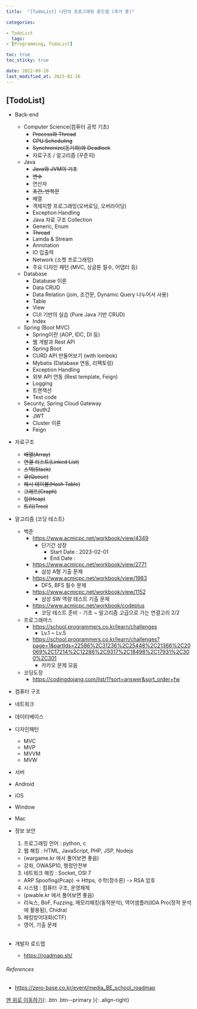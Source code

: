 ```yaml
---
title:  "[TodoList] 나만의 프로그래밍 로드맵 (추가 중)"

categories:

- TodoList
  tags:
- [Programming, TodoList]

toc: true
toc_sticky: true

date: 2022-09-20
last_modified_at: 2023-02-26
---
```


## [TodoList]

- Back-end
    - Computer Science(컴퓨터 공학 기초)
        - ~~Process와 Thread~~
        - ~~CPU Scheduling~~
        - ~~Synchronize(동기화)와 Deadlock~~
        - 자료구조 / 알고리즘 (꾸준히)
    - Java
        - ~~Java와 JVM의 기초~~
        - ~~변수~~
        - 연산자
        - ~~조건, 반복문~~
        - 배열
        - 객체지향 프로그래밍(오버로딩, 오버라이딩)
        - Exception Handling
        - Java 자료 구조 Collection
        - Generic, Enum
        - ~~Thread~~
        - Lamda & Stream
        - Annotation
        - IO 입출력
        - Network (소켓 프로그래밍)
        - 주요 디자인 패턴 (MVC, 싱글톤 필수, 어댑터 등)
    - Database
        - Database 이론
        - Data CRUD
        - Data Relation (join, 조건문, Dynamic Query 나누어서 사용)
        - Table
        - View
        - CUI 기반의 실습 (Pure Java 기반 CRUD)
        - Index
    - Spring (Boot MVC)
        - Spring이란 (AOP, IDC, DI 등)
        - 웹 개발과 Rest API
        - Spring Boot
        - CURD API 만들어보기 (with lombok)
        - Mybatis (Database 연동, 리팩토링)
        - Exception Handling
        - 외부 API 연동 (Rest template, Feign)
        - Logging
        - 트랜잭션
        - Test code
    - Security, Spring Cloud Gateway
        - Oauth2
        - JWT
        - Cluster 이론
        - Feign

- 자료구조
    - ~~배열(Array)~~
    - ~~연결 리스트(Linked List)~~
    - ~~스택(Stack)~~
    - ~~큐(Queue)~~
    - ~~해시 테이블(Hash Table)~~
    - ~~그래프(Graph)~~
    - ~~힙(Heap)~~
    - ~~트리(Tree)~~

- 알고리즘 (코딩 테스트)
    - 백준
        - https://www.acmicpc.net/workbook/view/4349
            - 단기간 성장
                - Start Date : 2023-02-01
                - End Date :
        - https://www.acmicpc.net/workbook/view/2771
            - 삼성 A형 기출 문제
        - https://www.acmicpc.net/workbook/view/1983
            - DFS, BFS 필수 문제
        - https://www.acmicpc.net/workbook/view/1152
            - 삼성 SW 역량 테스트 기출 문제
        - https://www.acmicpc.net/workbook/codeplus
            - 코딩 테스트 준비 - 기초 ~ 알고리즘 고급으로 가는 연결고리 2/2
    - 프로그래머스
        - https://school.programmers.co.kr/learn/challenges
            - Lv.1 ~ Lv.5
        - https://school.programmers.co.kr/learn/challenges?page=1&partIds=22586%2C31236%2C25448%2C21366%2C20069%2C17214%2C12286%2C9317%2C18498%2C17931%2C300%2C301
            - 카카오 문제 모음
    - 코딩도장
        - https://codingdojang.com/list/1?sort=answer&sort_order=fw

- 컴퓨터 구조
- 네트워크
- 데이터베이스
- 디자인패턴
    - MVC
    - MVP
    - MVVM
    - MVW
- 서버
- Android
- iOS
- Window
- Mac
- 정보 보안
    1. 프로그래밍 언어 : python, c
    2. 웹 해킹 : HTML, JavaScript, PHP, JSP, Nodejs

    - (wargame.kr 에서 풀어보면 좋음)
    - 강좌, OWASP10, 행정안전부

    3. 네트워크 해킹 : Socket, OSI 7

    - ARP Spoofing(Pcap) -> Https, 수학(정수론) -> RSA 암호

    4. 시스템 : 컴퓨터 구조, 운영체제

    - (pwable.kr 에서 풀어보면 좋음)
    - 리눅스, BoF, Fuzzing, 메모리해킹(동적분석), 역어셈플러(IDA Pro(정적 분석에 활용됨), Chidra)

    5. 해킹방어대회(CTF)

    - 영어, 기출 문제
      <br>
      <br>

- 개발자 로드맵
    - https://roadmap.sh/

###### References

- https://zero-base.co.kr/event/media_BE_school_roadmap

[맨 위로 이동하기](#){: .btn .btn--primary }{: .align-right} 